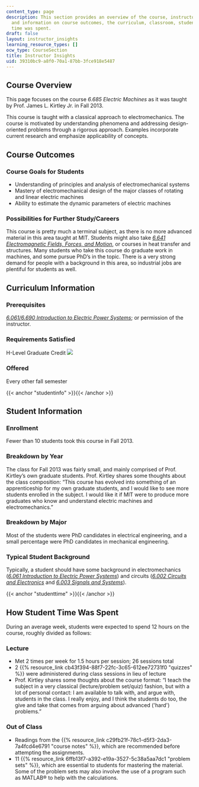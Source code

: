 ```yaml
---
content_type: page
description: This section provides an overview of the course, instructor insights,
  and information on course outcomes, the curriculum, classroom, students, and how
  time was spent.
draft: false
layout: instructor_insights
learning_resource_types: []
ocw_type: CourseSection
title: Instructor Insights
uid: 39310bc9-a8f0-70a1-87bb-3fce918e5487
---
```

## Course Overview

This page focuses on the course _6.685 Electric Machines_ as it was taught by Prof. James L. Kirtley Jr. in Fall 2013.

This course is taught with a classical approach to electromechanics. The course is motivated by understanding phenomena and addressing design-oriented problems through a rigorous approach. Examples incorporate current research and emphasize applicability of concepts.

## Course Outcomes

### Course Goals for Students

- Understanding of principles and analysis of electromechanical systems
- Mastery of electromechanical design of the major classes of rotating and linear electric machines
- Ability to estimate the dynamic parameters of electric machines

### Possibilities for Further Study/Careers

This course is pretty much a terminal subject, as there is no more advanced material in this area taught at MIT. Students might also take [_6.641 Electromagnetic Fields, Forces, and Motion_](/courses/6-641-electromagnetic-fields-forces-and-motion-spring-2009), or courses in heat transfer and structures. Many students who take this course do graduate work in machines, and some pursue PhD’s in the topic. There is a very strong demand for people with a background in this area, so industrial jobs are plentiful for students as well.

## Curriculum Information

### Prerequisites

[_6.061/6.690 Introduction to Electric Power Systems_](/courses/6-061-introduction-to-electric-power-systems-spring-2011); or permission of the instructor.

### Requirements Satisfied

H-Level Graduate Credit ![](/images/educator/icon-question-hlevel.png)

### Offered

Every other fall semester

{{< anchor "studentinfo" >}}{{< /anchor >}}

## Student Information

### Enrollment

Fewer than 10 students took this course in Fall 2013.

### Breakdown by Year

The class for Fall 2013 was fairly small, and mainly comprised of Prof. Kirtley’s own graduate students. Prof. Kirtley shares some thoughts about the class composition: “This course has evolved into something of an apprenticeship for my own graduate students, and I would like to see more students enrolled in the subject. I would like it if MIT were to produce more graduates who know and understand electric machines and electromechanics.”

### Breakdown by Major

Most of the students were PhD candidates in electrical engineering, and a small percentage were PhD candidates in mechanical engineering.

### Typical Student Background

Typically, a student should have some background in electromechanics ([_6.061 Introduction to Electric Power Systems_](/courses/6-061-introduction-to-electric-power-systems-spring-2011)) and circuits ([_6.002 Circuits and Electronics_](/courses/6-002-circuits-and-electronics-spring-2007) and [_6.003 Signals and Systems_](/courses/6-003-signals-and-systems-fall-2011)).

{{< anchor "studenttime" >}}{{< /anchor >}}

## How Student Time Was Spent

During an average week, students were expected to spend 12 hours on the course, roughly divided as follows:

### Lecture

- Met 2 times per week for 1.5 hours per session; 26 sessions total
- 2 {{% resource_link cb43f394-88f7-22fc-3c65-612ee72731f0 "quizzes" %}} were administered during class sessions in lieu of lecture
- Prof. Kirtley shares some thoughts about the course format: “I teach the subject in a very classical (lecture/problem set/quiz) fashion, but with a lot of personal contact: I am available to talk with, and argue with, students in the class. I really enjoy, and I think the students do too, the give and take that comes from arguing about advanced ('hard') problems.”

### Out of Class

- Readings from the {{% resource_link c29fb21f-78c1-d5f3-2da3-7a4fcd4e6791 "course notes" %}}, which are recommended before attempting the assignments.
- 11 {{% resource_link 6ffb13f7-a392-e19a-3527-5c38a5aa7dc1 "problem sets" %}}, which are essential to students for mastering the material. Some of the problem sets may also involve the use of a program such as MATLAB® to help with the calculations.